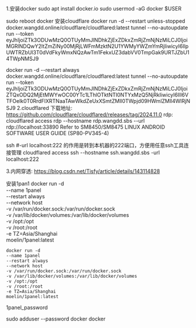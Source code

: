 1.安装docker
sudo apt  install docker.io 
sudo usermod -aG docker $USER

sudo reboot
docker 安装cloudflare
docker run -d --restart unless-stopped docker.wangdd.online/cloudflare/cloudflared:latest tunnel --no-autoupdate run --token eyJhIjoiZTk3ODUwMzQ0OTUyMmJlNDhkZjExZDkxZmRjZmNjNzMiLCJ0IjoiMGRlNDQwY2ItZmZiNy00MjRjLWFmMzktN2U1YWMyYWZmYmRjIiwicyI6IlpUWTRZbUl3T0dVdFkyWmxNQzAwTm1FekxUZ3dabVV0TmpGak9URTJZbU14TWpNMSJ9


docker run -d --restart always docker.wangdd.online/cloudflare/cloudflared:latest tunnel --no-autoupdate run --token eyJhIjoiZTk3ODUwMzQ0OTUyMmJlNDhkZjExZDkxZmRjZmNjNzMiLCJ0IjoiZTQxODQ2MjEtMWYwOC00YTc1LThlOTktNTI0NTYxMzQ5NjRkIiwicyI6Ill6VTFOelk0T0RrdFlXRTNaaTAwWkdZeUxXSmtZMll0TWpjd09HWmlZMll4WlRjNSJ9
2.cloudflared 下载地址:
https://github.com/cloudflare/cloudflared/releases/tag/2024.11.0
rdp:
cloudflared access rdp --hostname rdp.wangdd.sbs --url rdp://localhost:33890
Refer to SM8450/SM8475 LINUX ANDROID SOFTWARE USER GUIDE (SP80-PV345-4)

ssh
#-url localhost:222 的作用是转到本机器的222端口，方便用任意ssh工具连接管理
cloudflared access ssh --hostname ssh.wangdd.sbs -url localhost:222 

3.内网穿透:
https://blog.csdn.net/Tisfy/article/details/143114828

安装1pan1
docker run -d \
    --name 1panel \
    --restart always \
    --network host \
    -v /var/run/docker.sock:/var/run/docker.sock \
    -v /var/lib/docker/volumes:/var/lib/docker/volumes \
    -v /opt:/opt \
    -v /root:/root \
    -e TZ=Asia/Shanghai \
    moelin/1panel:latest
	
	
	
	docker run -d 
    --name 1panel 
    --restart always 
    --network host 
    -v /var/run/docker.sock:/var/run/docker.sock 
    -v /var/lib/docker/volumes:/var/lib/docker/volumes 
    -v /opt:/opt 
    -v /root:/root 
    -e TZ=Asia/Shanghai 
    moelin/1panel:latest
	
1panel_password

sudo adduser --password docker docker
